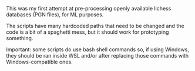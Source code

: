This was my first attempt at pre-processing openly available lichess databases (PGN files), for ML purposes. 

The scripts have many hardcoded paths that need to be changed and the code is a bit of a spaghetti mess, but it should work for prototyping something.

Important: some scripts do use bash shell commands so, if using Windows, they should be ran inside WSL and/or after replacing those commands with Windows-compatible ones.